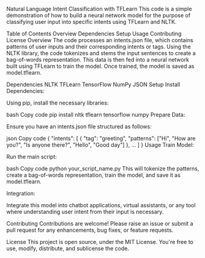 Natural Language Intent Classification with TFLearn
This code is a simple demonstration of how to build a neural network model for the purpose of classifying user input into specific intents using TFLearn and NLTK.

Table of Contents
Overview
Dependencies
Setup
Usage
Contributing
License
Overview
The code processes an intents.json file, which contains patterns of user inputs and their corresponding intents or tags. Using the NLTK library, the code tokenizes and stems the input sentences to create a bag-of-words representation. This data is then fed into a neural network built using TFLearn to train the model. Once trained, the model is saved as model.tflearn.

Dependencies
NLTK
TFLearn
TensorFlow
NumPy
JSON
Setup
Install Dependencies:

Using pip, install the necessary libraries:

bash
Copy code
pip install nltk tflearn tensorflow numpy
Prepare Data:

Ensure you have an intents.json file structured as follows:

json
Copy code
{
    "intents": [
        {
            "tag": "greeting",
            "patterns": ["Hi", "How are you?", "Is anyone there?", "Hello", "Good day"]
        },
        ...
    ]
}
Usage
Train Model:

Run the main script:

bash
Copy code
python your_script_name.py
This will tokenize the patterns, create a bag-of-words representation, train the model, and save it as model.tflearn.

Integration:

Integrate this model into chatbot applications, virtual assistants, or any tool where understanding user intent from their input is necessary.

Contributing
Contributions are welcome! Please raise an issue or submit a pull request for any enhancements, bug fixes, or feature requests.

License
This project is open source, under the MIT License. You're free to use, modify, distribute, and sublicense the code.


